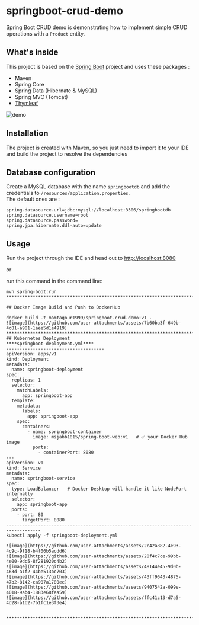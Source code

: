 # springboot-crud-demo

Spring Boot CRUD demo is demonstrating how to implement simple CRUD operations with a `Product` entity.

## What's inside 
This project is based on the [Spring Boot](http://projects.spring.io/spring-boot/) project and uses these packages :
- Maven
- Spring Core
- Spring Data (Hibernate & MySQL)
- Spring MVC (Tomcat)
- [Thymleaf](https://thymeleaf.org)

![demo](https://cl.ly/sEGH/Screen%20Recording%202018-06-11%20at%2010.34%20AM.gif)

## Installation 
The project is created with Maven, so you just need to import it to your IDE and build the project to resolve the dependencies

## Database configuration 
Create a MySQL database with the name `springbootdb` and add the credentials to `/resources/application.properties`.  
The default ones are :

```
spring.datasource.url=jdbc:mysql://localhost:3306/springbootdb
spring.datasource.username=root
spring.datasource.password=
spring.jpa.hibernate.ddl-auto=update
```

## Usage 
Run the project through the IDE and head out to [http://localhost:8080](http://localhost:8080)

or 

run this command in the command line:
```
mvn spring-boot:run
*****************************************************************************************************

## Docker Image Build and Push to DockerHub 

docker build -t mamtagour1999/springboot-crud-demo:v1 .
![image](https://github.com/user-attachments/assets/7b60ba3f-649b-4c81-a981-1aee5d1e4919)
****************************************************************************************************
## Kubernetes Deployment
****springboot-deployment.yml****
-------------------------------------
apiVersion: apps/v1
kind: Deployment
metadata:
  name: springboot-deployment
spec:
  replicas: 1
  selector:
    matchLabels:
      app: springboot-app
  template:
    metadata:
      labels:
        app: springboot-app
    spec:
      containers:
        - name: springboot-container
          image: msjabb1015/spring-boot-web:v1   # ✅ your Docker Hub image
          ports:
            - containerPort: 8080
---
apiVersion: v1
kind: Service
metadata:
  name: springboot-service
spec:
  type: LoadBalancer   # Docker Desktop will handle it like NodePort internally
  selector:
    app: springboot-app
  ports:
    - port: 80
      targetPort: 8080
-----------------------------------------------------------------------------------
kubectl apply -f springboot-deployment.yml

![image](https://github.com/user-attachments/assets/2c42a882-4e93-4c9c-9f18-b4f06b5acdd6)
![image](https://github.com/user-attachments/assets/28f4c7ce-99bb-4e00-9dc5-8f281920c4b2)
![image](https://github.com/user-attachments/assets/48144e45-9d0b-463d-a1f2-44be513bc703)
![image](https://github.com/user-attachments/assets/43ff9643-4875-47b2-8142-ca907a1780ec)
![image](https://github.com/user-attachments/assets/9407542a-099e-4018-9ab4-1883e68fea59)
![image](https://github.com/user-attachments/assets/ffc41c13-d7a5-4d28-a1b2-7b1fc1e3f3e4)


*************************************************************************************************************
